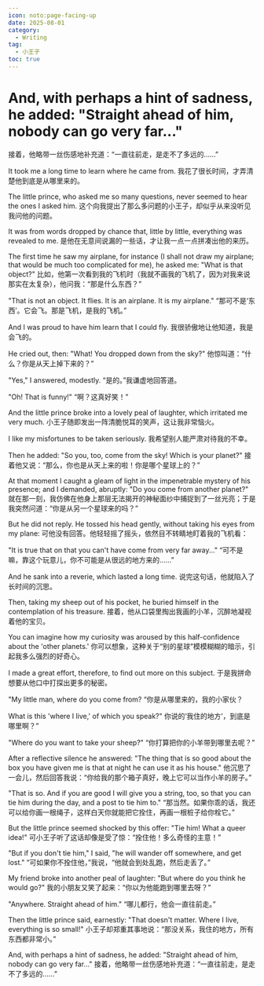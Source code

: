 ```yaml
---
icon: noto:page-facing-up
date: 2025-08-01
category:
  - Writing
tag:
  - 小王子
toc: true
---
```


# And, with perhaps a hint of sadness, he added: "Straight ahead of him, nobody can go very far..."

接着，他略带一丝伤感地补充道：“一直往前走，是走不了多远的……”

It took me a long time to learn where he came from.
我花了很长时间，才弄清楚他到底是从哪里来的。

The little prince, who asked me so many questions, never seemed to hear the ones I asked him.
这个向我提出了那么多问题的小王子，却似乎从来没听见我问他的问题。

It was from words dropped by chance that, little by little, everything was revealed to me.
是他在无意间说漏的一些话，才让我一点一点拼凑出他的来历。

The first time he saw my airplane, for instance (I shall not draw my airplane; that would be much too complicated for me), he asked me: "What is that object?"
比如，他第一次看到我的飞机时（我就不画我的飞机了，因为对我来说那实在太复杂），他问我：“那是什么东西？”

"That is not an object. It flies. It is an airplane. It is my airplane."
“那可不是‘东西’。它会飞。那是飞机，是我的飞机。”

And I was proud to have him learn that I could fly.
我很骄傲地让他知道，我是会飞的。

He cried out, then: "What! You dropped down from the sky?"
他惊叫道：“什么？你是从天上掉下来的？”

"Yes," I answered, modestly.
“是的。”我谦虚地回答道。

"Oh! That is funny!"
“啊？这真好笑！”

And the little prince broke into a lovely peal of laughter, which irritated me very much.
小王子随即发出一阵清脆悦耳的笑声，这让我非常恼火。

I like my misfortunes to be taken seriously.
我希望别人能严肃对待我的不幸。

Then he added: "So you, too, come from the sky! Which is your planet?"
接着他又说：“那么，你也是从天上来的啦！你是哪个星球上的？”

At that moment I caught a gleam of light in the impenetrable mystery of his presence; and I demanded, abruptly: "Do you come from another planet?"
就在那一刻，我仿佛在他身上那层无法揭开的神秘面纱中捕捉到了一丝光亮；于是我突然问道：“你是从另一个星球来的吗？”

But he did not reply. He tossed his head gently, without taking his eyes from my plane:
可他没有回答。他轻轻摇了摇头，依然目不转睛地盯着我的飞机看：

"It is true that on that you can't have come from very far away..."
“可不是嘛，靠这个玩意儿，你不可能是从很远的地方来的……”

And he sank into a reverie, which lasted a long time.
说完这句话，他就陷入了长时间的沉思。

Then, taking my sheep out of his pocket, he buried himself in the contemplation of his treasure.
接着，他从口袋里掏出我画的小羊，沉醉地凝视着他的宝贝。

You can imagine how my curiosity was aroused by this half-confidence about the 'other planets.'
你可以想象，这种关于“别的星球”模模糊糊的暗示，引起我多么强烈的好奇心。

I made a great effort, therefore, to find out more on this subject.
于是我拼命想要从他口中打探出更多的秘密。

"My little man, where do you come from?
“你是从哪里来的，我的小家伙？

What is this 'where I live,' of which you speak?"
你说的‘我住的地方’，到底是哪里啊？”

"Where do you want to take your sheep?"
“你打算把你的小羊带到哪里去呢？”

After a reflective silence he answered: "The thing that is so good about the box you have given me is that at night he can use it as his house."
他沉思了一会儿，然后回答我说：“你给我的那个箱子真好，晚上它可以当作小羊的房子。”

"That is so. And if you are good I will give you a string, too, so that you can tie him during the day, and a post to tie him to."
“那当然。如果你乖的话，我还可以给你画一根绳子，这样白天你就能把它拴住，再画一根桩子给你栓它。”

But the little prince seemed shocked by this offer: "Tie him! What a queer idea!"
可小王子听了这话却像是受了惊：“拴住他！多么奇怪的主意！”

"But if you don't tie him," I said, "he will wander off somewhere, and get lost."
“可如果你不拴住他，”我说，“他就会到处乱跑，然后走丢了。”

My friend broke into another peal of laughter: "But where do you think he would go?"
我的小朋友又笑了起来：“你以为他能跑到哪里去呀？”

"Anywhere. Straight ahead of him."
“哪儿都行，他会一直往前走。”

Then the little prince said, earnestly: "That doesn't matter. Where I live, everything is so small!"
小王子却郑重其事地说：“那没关系，我住的地方，所有东西都非常小。”

And, with perhaps a hint of sadness, he added: "Straight ahead of him, nobody can go very far..."
接着，他略带一丝伤感地补充道：“一直往前走，是走不了多远的……”
